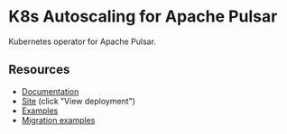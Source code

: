 # K8s Autoscaling for Apache Pulsar

Kubernetes operator for Apache Pulsar.

## Resources
- [Documentation](docs/README.md)
- [Site](https://github.com/riptano/k8saap/deployments/activity_log?environment=github-pages) (click "View deployment")
- [Examples](helm/examples/)
- [Migration examples](migration-examples/)